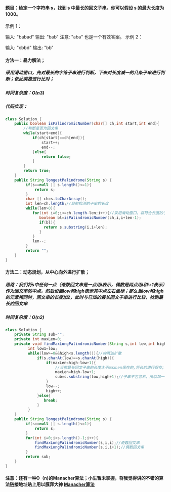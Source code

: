 ﻿####   题目：给定一个字符串 s，找到 s 中最长的回文子串。你可以假设 s 的最大长度为 1000。

示例 1：

输入: "babad"
输出: "bab"
注意: "aba" 也是一个有效答案。
示例 2：

输入: "cbbd"
输出: "bb"

####   方法一：暴力解法；
#####   采用滑动窗口，先对最长的字符子串进行判断，下来对长度减一的几条子串进行判断；依此类推进行比对；
#####  时间复杂度：O(n3)
#####  代码实现：

```java
class Solution {
    public boolean isPalindromicNumber(char[] ch,int start,int end){
        //判断是否为回文串
        while(start<end){
            if(ch[start]==ch[end]){
                start++;
                end--;
            }else{
                return false;
            }
        }
        return true;
    }
    public String longestPalindrome(String s) {
         if(s==null || s.length()<=1){
             return s;
         }
         char [] ch=s.toCharArray();
         int len=ch.length;//目前检测的子串的长度
         while(len>0){
            for(int i=0;i<=ch.length-len;i++){//采用滑动窗口，将符合长度的子串都进行一次判断
               boolean bl=isPalindromicNumber(ch,i,i+len-1);
               if(bl){
                 return s.substring(i,i+len);
               }
            }
            len--; 
         }
         return "";
    }
}
```
####   方法二：动态规划，从中心向外进行扩散；
#####   思路：我们将s中任何一点（奇数回文串是一点用i表示，偶数是两点用i和i+1表示）作为回文串的中点，然后设置low和high表示其中点左右坐标；那么当low和high的元素相同时，回文串的长度加2，此时与已知的最长回文子串进行比较，找到最长的回文串
#####   时间复杂度：O(n2)
```java
class Solution {
    private String sub="";
    private int maxLen=0;
    private void findMaxLongPalindromicNumber(String s,int low,int high){
          int low1=low;
          while(low>=0&&high<s.length()){//向两边扩散
              if(s.charAt(low)==s.charAt(high)){
                  if(maxLen<high-low+1){
                      //当前最长回文子串的长度大于maxLen保存的,将长的进行保存;
                      maxLen=high-low+1;
                      sub=s.substring(low,high+1);//子串不包含右，所以加一
                  }
                  low--;
                  high++;
              }else{
                 break;
              }
          }
    }
    public String longestPalindrome(String s) {
         if(s==null || s.length()<=1){
             return s;
         }
         for(int i=0;i<s.length()-1;i++){
             findMaxLongPalindromicNumber(s,i,i);//奇数回文串
             findMaxLongPalindromicNumber(s,i,i+1);//偶数回文串
         }
         return sub;
    }
}
```
####   注意：还有一种O（n)的Manacher算法；小生暂未掌握，将我觉得讲的不错的算法链接地址贴上用以膜拜大神 [Manacher算法](https://blog.csdn.net/qq_32354501/article/details/80084325)
